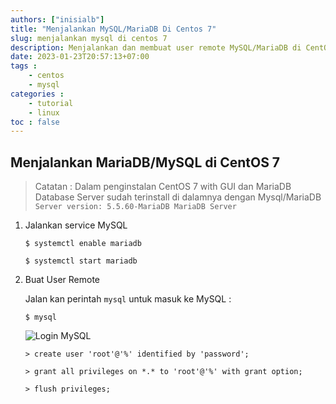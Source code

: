 ```yaml
---
authors: ["inisialb"]
title: "Menjalankan MySQL/MariaDB Di Centos 7"
slug: menjalankan mysql di centos 7
description: Menjalankan dan membuat user remote MySQL/MariaDB di CentOS 7
date: 2023-01-23T20:57:13+07:00
tags : 
    - centos
    - mysql
categories : 
    - tutorial
    - linux
toc : false
---
```


## Menjalankan MariaDB/MySQL di CentOS 7

> Catatan : Dalam penginstalan CentOS 7 with GUI dan MariaDB Database Server sudah terinstall di dalamnya dengan Mysql/MariaDB `Server version: 5.5.60-MariaDB MariaDB Server`

1. Jalankan service MySQL

    ```
    $ systemctl enable mariadb

    $ systemctl start mariadb
    ```

2. Buat User Remote

    Jalan kan perintah `mysql` untuk masuk ke MySQL :

    ```
    $ mysql
    ```

    ![](https://imgur.com/3lyCKe3.png "Login MySQL")

    ```
    > create user 'root'@'%' identified by 'password';

    > grant all privileges on *.* to 'root'@'%' with grant option;

    > flush privileges;
    ```